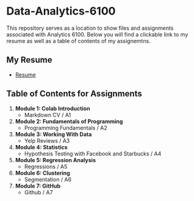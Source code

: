 # Data-Analytics-6100

This repository serves as a location to show files and assignments associated with Analytics 6100. Below you will find a clickable link to my resume as well as a table of contents of my assignemtns. 

## My Resume
* [Resume](https://colab.research.google.com/drive/1YvsP4628F0XuGH-5S8vLNsdeI8K6MrZf?usp=sharing)

## Table of Contents for Assignments
1.  **Module 1: Colab Introduction**
     * Markdown CV / A1
2.  **Module 2: Fundamentals of Programming**
     * Programming Fundamentals / A2 
3.  **Module 3: Working With Data**
     * Yelp Reviews / A3 
4.  **Module 4: Statistics**
     * Hypothesis Testing with Facebook and Starbucks / A4
5.  **Module 5: Regression Analysis**
     * Regressions / A5 
6.  **Module 6: Clustering** 
     * Segmentation / A6
7.  **Module 7: GitHub**
     * Github / A7
